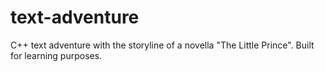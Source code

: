 # text-adventure

C++ text adventure with the storyline of a novella "The Little Prince".
Built for learning purposes.
